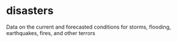 # disasters
Data on the current and forecasted conditions for storms, flooding, earthquakes, fires, and other terrors
